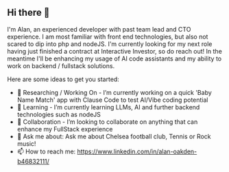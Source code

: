 ## Hi there 👋

I'm Alan, an experienced developer with past team lead and CTO experience. I am most familiar with front end technologies, but also not scared to dip into php and nodeJS. I'm currently looking for my next role having just finished a contract at Interactive Investor, so do reach out! In the meantime I'll be enhancing my usage of AI code assistants and my ability to work on backend / fullstack solutions.

Here are some ideas to get you started:

- 🔭 Researching / Working On - I’m currently working on a quick 'Baby Name Match' app with Clause Code to test AI/Vibe coding potential
- 🌱 Learning - I’m currently learning LLMs, AI and further backend technologies such as nodeJS
- 👯 Collaboration - I’m looking to collaborate on anything that can enhance my FullStack experience
- 💬 Ask me about: Ask me about Chelsea football club, Tennis or Rock music!
- 📫 How to reach me: https://www.linkedin.com/in/alan-oakden-b46832111/
